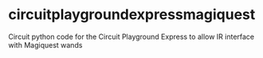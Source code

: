 # circuitplaygroundexpressmagiquest
Circuit python code for the Circuit Playground Express to allow IR interface with Magiquest wands
